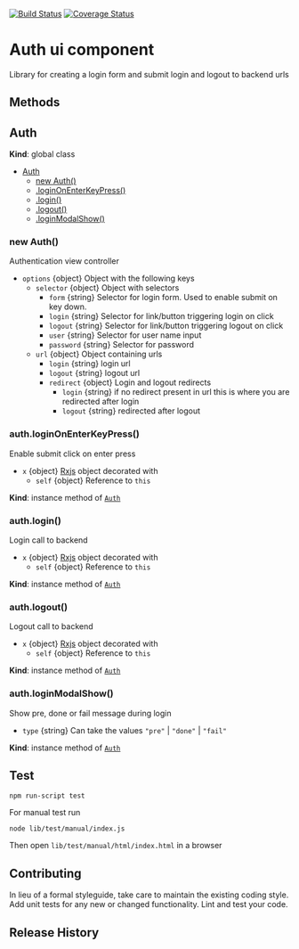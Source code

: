 [![Build Status](https://travis-ci.org/mickelindahl/auth_ui_component.svg?branch=master)](https://travis-ci.org/mickelindahl/auth_ui_component)
[![Coverage Status](https://coveralls.io/repos/github/mickelindahl/auth_ui_component/badge.svg?branch=master)](https://coveralls.io/github/mickelindahl/auth_ui_component?branch=master)
# Auth ui component
Library for creating a login form and submit login and logout to backend urls

## Methods

<a name="Auth"></a>

## Auth
**Kind**: global class  

* [Auth](#Auth)
    * [new Auth()](#new_Auth_new)
    * [.loginOnEnterKeyPress()](#Auth+loginOnEnterKeyPress)
    * [.login()](#Auth+login)
    * [.logout()](#Auth+logout)
    * [.loginModalShow()](#Auth+loginModalShow)

<a name="new_Auth_new"></a>

### new Auth()
Authentication view controller

- `options` {object} Object with the following keys
  - `selector` {object} Object with selectors
    - `form` {string} Selector for login form. Used to enable submit on
    key down.
    - `login` {string} Selector for link/button triggering login on click
    - `logout` {string} Selector for link/button triggering logout on click
    - `user` {string} Selector for user name input
    - `password` {string} Selector for password
  - `url` {object} Object containing urls
    - `login` {string} login url
    - `logout` {string} logout url
    - `redirect` {object} Login and logout redirects
      - `login` {string} if no redirect present in url
    this is where you are redirected after login
      - `logout` {string} redirected after logout

<a name="Auth+loginOnEnterKeyPress"></a>

### auth.loginOnEnterKeyPress()
Enable submit click on enter press

- `x` {object} [Rxjs](http://reactivex.io/rxjs/) object decorated with
  - `self` {object} Reference to `this`

**Kind**: instance method of <code>[Auth](#Auth)</code>  
<a name="Auth+login"></a>

### auth.login()
Login call to backend

- `x` {object} [Rxjs](http://reactivex.io/rxjs/) object decorated with
  - `self` {object} Reference to `this`

**Kind**: instance method of <code>[Auth](#Auth)</code>  
<a name="Auth+logout"></a>

### auth.logout()
Logout call to backend

- `x` {object} [Rxjs](http://reactivex.io/rxjs/) object decorated with
  - `self` {object} Reference to `this`

**Kind**: instance method of <code>[Auth](#Auth)</code>  
<a name="Auth+loginModalShow"></a>

### auth.loginModalShow()
Show pre, done or fail message during login

 - `type` {string} Can take the values `"pre"` | `"done"` | `"fail"`

**Kind**: instance method of <code>[Auth](#Auth)</code>  
## Test
`npm run-script test`

For manual test run
```
node lib/test/manual/index.js
```
Then open `lib/test/manual/html/index.html` in a browser

## Contributing
In lieu of a formal styleguide, take care to maintain the
existing coding style. Add unit tests for any new or changed
functionality. Lint and test your code.

## Release History
